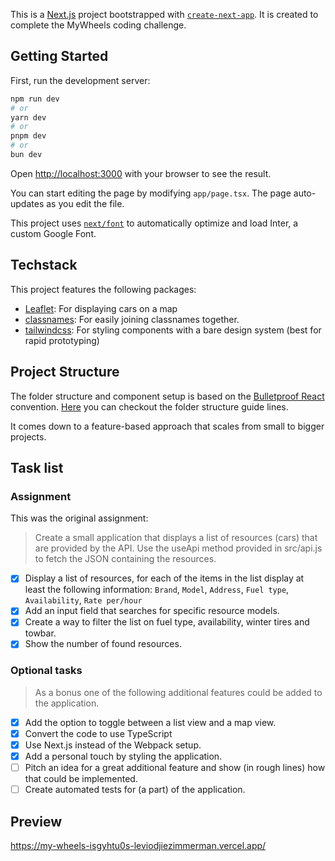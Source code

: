 This is a [Next.js](https://nextjs.org/) project bootstrapped with [`create-next-app`](https://github.com/vercel/next.js/tree/canary/packages/create-next-app). It is created to complete the MyWheels coding challenge.

## Getting Started

First, run the development server:

```bash
npm run dev
# or
yarn dev
# or
pnpm dev
# or
bun dev
```

Open [http://localhost:3000](http://localhost:3000) with your browser to see the result.

You can start editing the page by modifying `app/page.tsx`. The page auto-updates as you edit the file.

This project uses [`next/font`](https://nextjs.org/docs/basic-features/font-optimization) to automatically optimize and load Inter, a custom Google Font.

## Techstack
This project features the following packages:
- [Leaflet](https://react-leaflet.js.org/): For displaying cars on a map
- [classnames](https://www.npmjs.com/package/classnames): For easily joining classnames together.
- [tailwindcss](https://tailwindcss.com/): For styling components with a bare design system (best for rapid prototyping)

## Project Structure
The folder structure and component setup is based on the [Bulletproof React](https://github.com/alan2207/bulletproof-react) convention. [Here](https://github.com/alan2207/bulletproof-react/blob/master/docs/project-structure.md) you can checkout the folder structure guide lines.

It comes down to a feature-based approach that scales from small to bigger projects.

## Task list
### Assignment
This was the original assignment:
>Create a small application that displays a list of resources (cars) that are provided by the API. Use the useApi method provided in src/api.js to fetch the JSON containing the resources.

- [x] Display a list of resources, for each of the items in the list display at least the following information: `Brand`, `Model`, `Address`, `Fuel type`, `Availability`, `Rate per/hour`
- [x] Add an input field that searches for specific resource models.
- [x] Create a way to filter the list on fuel type, availability, winter tires and towbar.
- [x] Show the number of found resources.

### Optional tasks
>As a bonus one of the following additional features could be added to the application.

- [x] Add the option to toggle between a list view and a map view.
- [x] Convert the code to use TypeScript
- [x] Use Next.js instead of the Webpack setup.
- [x] Add a personal touch by styling the application.
- [ ] Pitch an idea for a great additional feature and show (in rough lines) how that could be implemented.
- [ ] Create automated tests for (a part) of the application.

## Preview
https://my-wheels-isgyhtu0s-leviodjiezimmerman.vercel.app/